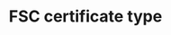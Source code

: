 ---
title: 'FSC certificate type'
field: 'fsc.certificate.type'
slug: 'fsc-certificate-type'
description: 'Types of FSC certificates'
comment: 'select from control list'
required: False
vocabulary: 'vocabulary.txt'
module: 'Certificate'
cluster: 'Fsc'
policy: 'Controlled value. Single select from control list.'
layout: 'fsc'
---